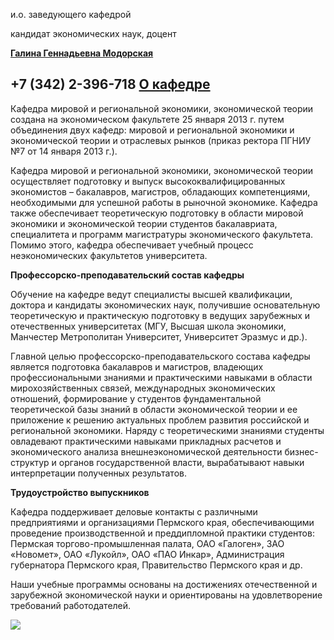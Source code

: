 и.о. заведующего кафедрой
 
 кандидат экономических наук, доцент
   

[**Галина Геннадьевна Модорская**](http://www.psu.ru/personalnye-stranitsy-prepodavatelej/m/galina-gennadevna-modorskaya)
  


  
 

  



 +7 (342) 2-396-718
[О кафедре](http://www.psu.ru/fakultety/ekonomicheskij-fakultet/kafedry/kafedra-mirovoj-ekonomiki-i-ekonomicheskoj-teorii-2/o-kafedre)
---------------------------------------------------------------------------------------------------------------------




 Кафедра мировой и региональной экономики, экономической теории создана на экономическом факультете 25 января 2013 г. путем объединения двух кафедр: мировой и региональной экономики и экономической теории и отраслевых рынков (приказ ректора ПГНИУ №7 от 14 января 2013 г.).
   

  

 Кафедра мировой и региональной экономики, экономической теории осуществляет подготовку и выпуск высококвалифицированных экономистов – бакалавров, магистров, обладающих компетенциями, необходимыми для успешной работы в рыночной экономике. Кафедра также обеспечивает теоретическую подготовку в области мировой экономики и экономической теории студентов бакалавриата, специалитета и программ магистратуры экономического факультета. Помимо этого, кафедра обеспечивает учебный процесс неэкономических факультетов университета.
   

  

**Профессорско-преподавательский состав кафедры** 
  

 Обучение на кафедре ведут специалисты высшей квалификации, доктора и кандидаты экономических наук, получившие основательную теоретическую и практическую подготовку в ведущих зарубежных и отечественных университетах (МГУ, Высшая школа экономики, Манчестер Метрополитан Университет, Университет Эразмус и др.).
   

  

 Главной целью профессорско-преподавательского состава кафедры является подготовка бакалавров и магистров, владеющих профессиональными знаниями и практическими навыками в области мирохозяйственных связей, международных экономических отношений, формирование у студентов фундаментальной теоретической базы знаний в области экономической теории и ее приложение к решению актуальных проблем развития российской и региональной экономики. Наряду с теоретическими знаниями студенты овладевают практическими навыками прикладных расчетов и экономического анализа внешнеэкономической деятельности бизнес-структур и органов государственной власти, вырабатывают навыки интерпретации полученных результатов.
   

  

**Трудоустройство выпускников** 
  

 Кафедра поддерживает деловые контакты с различными предприятиями и организациями Пермского края, обеспечивающими проведение производственной и преддипломной практики студентов: Пермская торгово-промышленная палата, ОАО «Галоген», ЗАО «Новомет», ОАО «Лукойл», ОАО «ПАО Инкар», Администрация губернатора Пермского края, Правительство Пермского края и др.
   

  

 Наши учебные программы основаны на достижениях отечественной и зарубежной экономической науки и ориентированы на удовлетворение требований работодателей.
 
![](http://www.psu.ru/files/images/fakultety/economy/mreet.jpg)